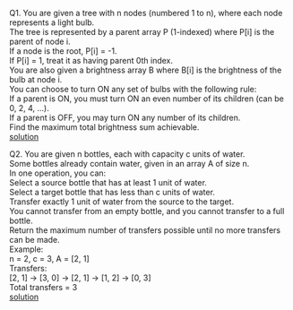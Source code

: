 Q1. You are given a tree with n nodes (numbered 1 to n), where each node represents a light bulb.  
The tree is represented by a parent array P (1-indexed) where P[i] is the parent of node i.  
If a node is the root, P[i] = -1.  
If P[i] = 1, treat it as having parent 0th index.  
You are also given a brightness array B where B[i] is the brightness of the bulb at node i.  
You can choose to turn ON any set of bulbs with the following rule:  
If a parent is ON, you must turn ON an even number of its children (can be 0, 2, 4, ...).  
If a parent is OFF, you may turn ON any number of its children.  
Find the maximum total brightness sum achievable.  
[solution](https://github.com/Manasvee16/Interview-Experiences/blob/main/Bottomline/My%20Interview/ques1.cpp)

Q2. You are given n bottles, each with capacity c units of water.  
Some bottles already contain water, given in an array A of size n.  
In one operation, you can:  
Select a source bottle that has at least 1 unit of water.  
Select a target bottle that has less than c units of water.  
Transfer exactly 1 unit of water from the source to the target.  
You cannot transfer from an empty bottle, and you cannot transfer to a full bottle.  
Return the maximum number of transfers possible until no more transfers can be made.  
Example:  
n = 2, c = 3, A = [2, 1]  
Transfers:  
[2, 1] → [3, 0] → [2, 1] → [1, 2] → [0, 3]  
Total transfers = 3  
[solution](https://github.com/Manasvee16/Interview-Experiences/blob/main/Bottomline/My%20Interview/ques2.cpp)  
